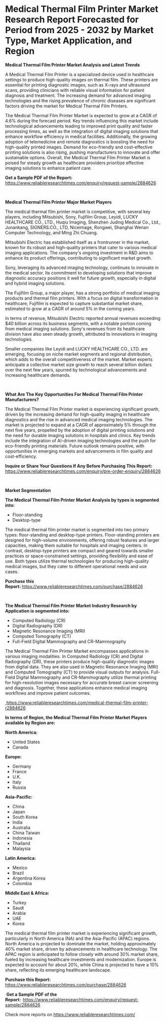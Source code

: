 <p><h1>Medical Thermal Film Printer Market Research Report Forecasted for Period from 2025 -  2032 by Market Type, Market Application, and Region</h1></p><p><strong>Medical Thermal Film Printer Market Analysis and Latest Trends</strong></p>
<p><p>A Medical Thermal Film Printer is a specialized device used in healthcare settings to produce high-quality images on thermal film. These printers are essential for printing diagnostic images, such as X-rays and ultrasound scans, providing clinicians with reliable visual information for patient diagnosis and treatment. The increasing demand for advanced imaging technologies and the rising prevalence of chronic diseases are significant factors driving the market for Medical Thermal Film Printers.</p><p>The Medical Thermal Film Printer Market is expected to grow at a CAGR of 4.6% during the forecast period. Key trends influencing this market include technological advancements leading to improved print quality and faster processing times, as well as the integration of digital imaging solutions that enhance workflow efficiency in medical facilities. Additionally, the growing adoption of telemedicine and remote diagnostics is boosting the need for high-quality printed images. Demand for eco-friendly and cost-effective printing solutions is also rising, pushing manufacturers to innovate and offer sustainable options. Overall, the Medical Thermal Film Printer Market is poised for steady growth as healthcare providers prioritize effective imaging solutions to enhance patient care.</p></p>
<p><strong>Get a Sample PDF of the Report:&nbsp;</strong> <a href="https://www.reliableresearchtimes.com/enquiry/request-sample/2884626?utm_campaign=2263&utm_medium=2&utm_source=Github&utm_content=ia&utm_term=13032025&utm_id=medical-thermal-film-printer">https://www.reliableresearchtimes.com/enquiry/request-sample/2884626</a></p>
<p>&nbsp;</p>
<p><strong>Medical Thermal Film Printer Major Market Players</strong></p>
<p><p>The medical thermal film printer market is competitive, with several key players, including Mitsubishi, Sony, Fujifilm Group, Leyidi, LUCKY HEALTHCARE CO., LTD., Huqiu Imaging, Shenzhen Juding Medical Co., Ltd., Junankang, SIGNERS.CO., LTD, Niceimage, Rongwei, Shanghai Wenan Computer Technology, and Ming Zhi Chuang. </p><p>Mitsubishi Electric has established itself as a frontrunner in the market, known for its robust and high-quality printers that cater to various medical imaging applications. The company's ongoing investment in R&D aims to enhance its product offerings, contributing to significant market growth. </p><p>Sony, leveraging its advanced imaging technology, continues to innovate in the medical sector. Its commitment to developing solutions that improve diagnostic accuracy positions it well for future growth, especially in digital and hybrid imaging solutions.</p><p>The Fujifilm Group, a major player, has a strong portfolio of medical imaging products and thermal film printers. With a focus on digital transformation in healthcare, Fujifilm is expected to capture substantial market share, estimated to grow at a CAGR of around 5% in the coming years.</p><p>In terms of revenue, Mitsubishi Electric reported annual revenues exceeding $40 billion across its business segments, with a notable portion coming from medical imaging solutions. Sony's revenues from its healthcare division have also seen steady growth, attributed to innovations in imaging technologies.</p><p>Smaller companies like Leyidi and LUCKY HEALTHCARE CO., LTD. are emerging, focusing on niche market segments and regional distribution, which adds to the overall competitiveness of the market. Market experts anticipate a collective market size growth to reach several billion dollars over the next few years, spurred by technological advancements and increasing healthcare demands.</p></p>
<p>&nbsp;</p>
<p><strong>What Are The Key Opportunities For Medical Thermal Film Printer Manufacturers?</strong></p>
<p><p>The Medical Thermal Film Printer market is experiencing significant growth, driven by the increasing demand for high-quality imaging in healthcare diagnostics and the rise in advanced medical imaging technologies. The market is projected to expand at a CAGR of approximately 5% through the next five years, propelled by the adoption of digital printing solutions and the need for durable imaging solutions in hospitals and clinics. Key trends include the integration of AI-driven imaging technologies and the push for eco-friendly printing materials. Future outlook remains positive, with opportunities in emerging markets and advancements in film quality and cost-efficiency.</p></p>
<p><strong>Inquire or Share Your Questions If Any Before Purchasing This Report:</strong> <a href="https://www.reliableresearchtimes.com/enquiry/pre-order-enquiry/2884626?utm_campaign=2263&utm_medium=2&utm_source=Github&utm_content=ia&utm_term=13032025&utm_id=medical-thermal-film-printer">https://www.reliableresearchtimes.com/enquiry/pre-order-enquiry/2884626</a></p>
<p>&nbsp;</p>
<p><strong>Market Segmentation</strong></p>
<p><strong>The Medical Thermal Film Printer Market Analysis by types is segmented into:</strong></p>
<p><ul><li>Floor-standing</li><li>Desktop-type</li></ul></p>
<p><p>The medical thermal film printer market is segmented into two primary types: floor-standing and desktop-type printers. Floor-standing printers are designed for high-volume environments, offering robust features and larger capacities, making them suitable for hospitals and imaging centers. In contrast, desktop-type printers are compact and geared towards smaller practices or space-constrained settings, providing flexibility and ease of use. Both types utilize thermal technologies for producing high-quality medical images, but they cater to different operational needs and use cases.</p></p>
<p><strong>Purchase this Report:&nbsp;</strong><a href="https://www.reliableresearchtimes.com/purchase/2884626?utm_campaign=2263&utm_medium=2&utm_source=Github&utm_content=ia&utm_term=13032025&utm_id=medical-thermal-film-printer">https://www.reliableresearchtimes.com/purchase/2884626</a></p>
<p>&nbsp;</p>
<p><strong>The Medical Thermal Film Printer Market Industry Research by Application is segmented into:</strong></p>
<p><ul><li>Computed Radiology (CR)</li><li>Digital Radiography (DR)</li><li>Magnetic Resonance Imaging (MRI)</li><li>Computed Tomography (CT)</li><li>Full-Field Digital Mammography and CR-Mammography</li></ul></p>
<p><p>The Medical Thermal Film Printer Market encompasses applications in various imaging modalities. In Computed Radiology (CR) and Digital Radiography (DR), these printers produce high-quality diagnostic images from digital data. They are also used in Magnetic Resonance Imaging (MRI) and Computed Tomography (CT) to provide visual outputs for analysis. Full-Field Digital Mammography and CR-Mammography utilize thermal printing for high-resolution images necessary for accurate breast cancer screening and diagnosis. Together, these applications enhance medical imaging workflows and improve patient outcomes.</p></p>
<p><a href="https://www.reliableresearchtimes.com/medical-thermal-film-printer-r2884626?utm_campaign=2263&utm_medium=2&utm_source=Github&utm_content=ia&utm_term=13032025&utm_id=medical-thermal-film-printer">&nbsp;https://www.reliableresearchtimes.com/medical-thermal-film-printer-r2884626</a></p>
<p><strong>In terms of Region, the Medical Thermal Film Printer Market Players available by Region are:</strong></p>
<p>
    <p> <strong> North America: </strong>
        <ul>
            <li>United States</li>
            <li>Canada</li>
        </ul>
        </p> 
    <p> <strong> Europe: </strong>
        <ul>
            <li>Germany</li>
            <li>France</li>
            <li>U.K.</li>
            <li>Italy</li>
            <li>Russia</li>
        </ul>
        </p> 
    <p> <strong> Asia-Pacific: </strong>
        <ul>
            <li>China</li>
            <li>Japan</li>
            <li>South Korea</li>
            <li>India</li>
            <li>Australia</li>
            <li>China Taiwan</li>
            <li>Indonesia</li>
            <li>Thailand</li>
            <li>Malaysia</li>
        </ul>
        </p> 
    <p> <strong> Latin America: </strong>
        <ul>
            <li>Mexico</li>
            <li>Brazil</li>
            <li>Argentina Korea</li>
            <li>Colombia</li>
        </ul>
        </p> 
    <p> <strong> Middle East & Africa: </strong>
        <ul>
            <li>Turkey</li>
            <li>Saudi</li>
            <li>Arabia</li>
            <li>UAE</li>
            <li>Korea</li>
        </ul>
    </p>
    </p>
<p><p>The medical thermal film printer market is experiencing significant growth, particularly in North America (NA) and the Asia-Pacific (APAC) regions. North America is projected to dominate the market, holding approximately 40% market share, driven by advancements in healthcare technology. The APAC region is anticipated to follow closely with around 30% market share, fueled by increasing healthcare investments and modernization. Europe is expected to account for about 20%, while China is projected to have a 10% share, reflecting its emerging healthcare landscape.</p></p>
<p><strong>Purchase this Report: </strong><a href="https://www.reliableresearchtimes.com/purchase/2884626?utm_campaign=2263&utm_medium=2&utm_source=Github&utm_content=ia&utm_term=13032025&utm_id=medical-thermal-film-printer">https://www.reliableresearchtimes.com/purchase/2884626</a></p>
<p>&nbsp;<strong>Get a Sample PDF of the Report:&nbsp;&nbsp;</strong><a href="https://www.reliableresearchtimes.com/enquiry/request-sample/2884626?utm_campaign=2263&utm_medium=2&utm_source=Github&utm_content=ia&utm_term=13032025&utm_id=medical-thermal-film-printer">https://www.reliableresearchtimes.com/enquiry/request-sample/2884626</a></p>
<p><strong></strong></p>
<p>Check more reports on <a href="https://www.reliableresearchtimes.com/?utm_campaign=2263&utm_medium=2&utm_source=Github&utm_content=ia&utm_term=13032025&utm_id=medical-thermal-film-printer">https://www.reliableresearchtimes.com/</a></p>